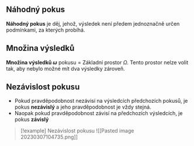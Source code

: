 
## Náhodný pokus
**Náhodný pokus** je děj, jehož, výsledek není předem jednoznačně určen podmínkami, za kterých probíhá.

## Množina výsledků
**Množina výsledků $\omega$** pokusu = Základní prostor $\Omega$. Tento prostor nelze volit tak, aby nebylo možné mít dva výsledky zároveň.

## Nezávislost pokusu
- Pokud pravděpodobnost nezávisí na výsledcích předchozích pokusů, je pokus **nezávislý** a jeho pravděpodobnost je vždy stejná.
- Naopak pokud pravděpodobnost závisí na předchozích výsledcích, je pokus **závislý**
>[!example] Nezávislost pokusu
>![[Pasted image 20230307104735.png]]